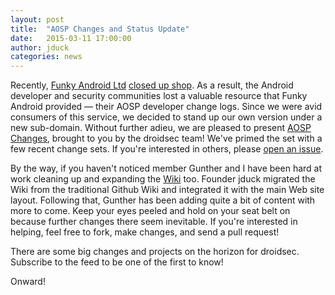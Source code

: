```yaml
---
layout: post
title:  "AOSP Changes and Status Update"
date:   2015-03-11 17:00:00
author: jduck
categories: news
---
```


Recently, [Funky Android Ltd](https://funkyandroid.com/) [closed up shop](https://twitter.com/funkyandroid/status/573414471688978432).
As a result, the Android developer and security communities lost a valuable resource that Funky Android provided — their AOSP developer change logs.
Since we were avid consumers of this service, we decided to stand up our own version under a new sub-domain.
Without further adieu, we are pleased to present [AOSP Changes](http://changes.droidsec.org/), brought to you by the droidsec team!
We've primed the set with a few recent change sets. If you're interested in others, please [open an issue](https://github.com/droidsec/droidsec.github.io/issues).

By the way, if you haven't noticed member Gunther and I have been hard at work cleaning up and expanding the [Wiki](/wiki/) too.
Founder jduck migrated the Wiki from the traditional Github Wiki and integrated it with the main Web site layout.
Following that, Gunther has been adding quite a bit of content with more to come.
Keep your eyes peeled and hold on your seat belt on because further changes there seem inevitable.
If you're interested in helping, feel free to fork, make changes, and send a pull request!

There are some big changes and projects on the horizon for droidsec. Subscribe to the feed to be one of the first to know!

Onward!

